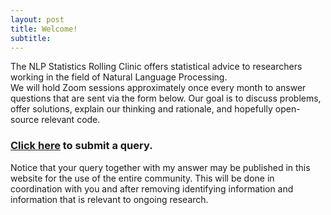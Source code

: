```yaml
---
layout: post
title: Welcome!
subtitle: 
---
```


The NLP Statistics Rolling Clinic offers statistical advice to researchers working in the field of Natural Language Processing.  
We will hold Zoom sessions approximately once every month to answer questions that are sent via the form below. 
Our goal is to discuss problems, offer solutions, explain our thinking and rationale, and hopefully open-source relevant code. 

### [Click here](https://forms.gle/iCBe6rToC1cRhvf99) to submit a query.

Notice that your query together with my answer may be published in this website for the use of the entire community. This will be done in coordination with you and after removing identifying information and information that is relevant to ongoing research.
